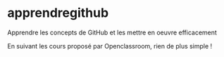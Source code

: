# apprendregithub
Apprendre les concepts de GitHub et les mettre en oeuvre efficacement

En suivant les cours proposé par Openclassroom, rien de plus simple !
